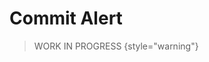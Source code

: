 <show-structure for="chapter,procedure,tab,def"/>

# Commit Alert

> WORK IN PROGRESS
{style="warning"}

